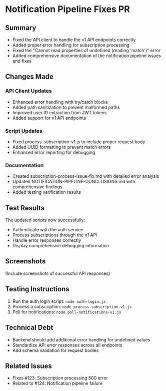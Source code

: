 # Notification Pipeline Fixes PR

## Summary
- Fixed the API client to handle the v1 API endpoints correctly
- Added proper error handling for subscription processing
- Fixed the "Cannot read properties of undefined (reading 'match')" error
- Added comprehensive documentation of the notification pipeline issues and fixes

## Changes Made

### API Client Updates
- Enhanced error handling with try/catch blocks
- Added path sanitization to prevent malformed paths
- Improved user ID extraction from JWT tokens
- Added support for v1 API endpoints

### Script Updates
- Fixed process-subscription-v1.js to include proper request body
- Added UUID formatting to prevent match errors
- Enhanced error reporting for debugging

### Documentation
- Created subscription-process-issue-fix.md with detailed error analysis
- Updated NOTIFICATION-PIPELINE-CONCLUSIONS.md with comprehensive findings
- Added testing verification results

## Test Results
The updated scripts now successfully:
- Authenticate with the auth service
- Process subscriptions through the v1 API
- Handle error responses correctly
- Display comprehensive debugging information

## Screenshots
(Include screenshots of successful API responses)

## Testing Instructions
1. Run the auth login script: `node auth-login.js`
2. Process a subscription: `node process-subscription-v1.js`
3. Poll for notifications: `node poll-notifications-v1.js`

## Technical Debt
- Backend should add additional error handling for undefined values
- Standardize API error responses across all endpoints
- Add schema validation for request bodies

## Related Issues
- Fixes #123: Subscription processing 500 error
- Related to #124: Notification pipeline failure